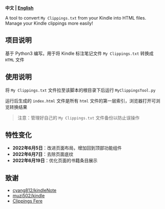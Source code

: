 **中文 | [English](README_EN.md)**

A tool to convert `My Clippings.txt` from your Kindle into HTML files. Manage your Kindle clippings more easily!


## 项目说明

基于 Python3 编写。用于将 Kindle 标注笔记文件 `My Clippings.txt` 转换成 `HTML` 文件

## 使用说明

将 `My Clippings.txt` 文件拉至该脚本的根目录下后运行 `MyClippingsTool.py`

运行后生成的 `index.html` 文件是所有 `html` 文件的第一层索引，浏览器打开可浏览转换结果

> 注意：管理好自己的 `My Clippings.txt` 文件备份以防止误操作

## 特性变化

- **2022年6月5日**：改进页面布局，增加回到顶部功能组件
- **2022年6月7日**：去除页面底纹
- **2022年6月19日**：优化页面的书籍条目展示

## 致谢

- [cyang812/kindleNote](https://github.com/cyang812/kindleNote)
- [muzi502/kindle](https://github.com/muzi502/kindle)
- [Clippings Fere](https://bookfere.com/tools#ClippingsFere)
